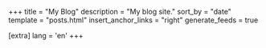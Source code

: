 +++
title = "My Blog"
description = "My blog site."
sort_by = "date"
template = "posts.html"
insert_anchor_links = "right"
generate_feeds = true

[extra]
lang = 'en'
+++
